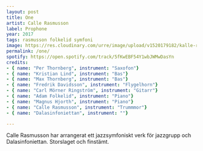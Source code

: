 ```yaml
---
layout: post
title: One
artist: Calle Rasmusson
label: Prophone
year: 2017
tags: rasmusson folkelid symfoni
image: https://res.cloudinary.com/urre/image/upload/v1520179182/kalle-rasmusson-one_xgqgh3_agot49.jpg
permalink: /one/
spotify: https://open.spotify.com/track/5fKwEBF54Y1wbJWMwDasYn
credits:
- { name: "Per Thornberg", instrument: "Saxofon"}
- { name: "Kristian Lind", instrument: "Bas"}
- { name: "Max Thornberg", instrument: "Bas"}
- { name: "Fredrik Davidsson", instrument: "Flygelhorn"}
- { name: "Carl Mörner Ringström", instrument: "Gitarr"}
- { name: "Adam Folkelid", instrument: "Piano"}
- { name: "Magnus Hjorth", instrument: "Piano"}
- { name: "Calle Rasmusson", instrument: "Trummmor"}
- { name: "Dalasinfoniettan", instrument: ""}

---
```


Calle Rasmusson har arrangerat ett jazzsymfoniskt verk för jazzgrupp och Dalasinfoniettan. Storslaget och finstämt.
